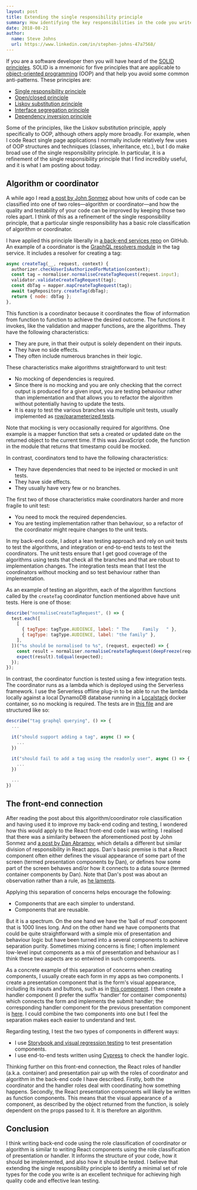 ```yaml
---
layout: post
title: Extending the single responsibility principle
summary: How identifying the key responsibilities in the code you write can lead to higher quality code.
date: 2018-08-21
author:
  name: Steve Johns
  url: https://www.linkedin.com/in/stephen-johns-47a7568/
---
```


If you are a software developer then you will have heard of the [SOLID principles](https://en.wikipedia.org/wiki/SOLID). SOLID is a mnemonic for five principles that are applicable to [object-oriented programming](https://en.wikipedia.org/wiki/Object-oriented_programming) (OOP) and that help you avoid some common anti-patterns. These principles are:

- [Single responsibility principle](https://en.wikipedia.org/wiki/Single_responsibility_principle)
- [Open/closed principle](https://en.wikipedia.org/wiki/Open/closed_principle)
- [Liskov substitution principle](https://en.wikipedia.org/wiki/Liskov_substitution_principle)
- [Interface segregation principle](https://en.wikipedia.org/wiki/Interface_segregation_principle)
- [Dependency inversion principle](https://en.wikipedia.org/wiki/Dependency_inversion_principle)

Some of the principles, like the Liskov substitution principle, apply specifically to OOP, although others apply more broadly. For example, when I code React single page applications I normally include relatively few uses of OOP structures and techniques (classes, inheritance, etc.), but I do make broad use of the single responsibility principle. In particular, it is a refinement of the single responsibility principle that I find incredibly useful, and it is what I am posting about today.

## Algorithm or coordinator

A while ago I read [a post by John Sonmez](https://simpleprogrammer.com/there-are-only-two-roles-of-code/) about how units of code can be classified into one of two roles&#8212;algorithm or coordinator&#8212;and how the quality and testability of your code can be improved by keeping those two roles apart. I think of this as a refinement of the single responsibility principle, that a particular single responsibility has a basic role classification of algorithm or coordinator.

I have applied this principle liberally in [a back-end services repo](https://github.com/stevejay/artfullylondon-api) on GitHub. An example of a coordinator is the [GraphQL resolvers module](https://github.com/stevejay/artfullylondon-api/blob/master/tag-service/src/resolvers.js) in the tag service. It includes a resolver for creating a tag:

```js
async createTag(__, request, context) {
  authorizer.checkUserIsAuthorizedForMutation(context);
  const tag = normaliser.normaliseCreateTagRequest(request.input);
  validator.validateCreateTagRequest(tag);
  const dbTag = mapper.mapCreateTagRequest(tag);
  await tagRepository.createTag(dbTag);
  return { node: dbTag };
},
```

This function is a coordinator because it coordinates the flow of information from function to function to achieve the desired outcome. The functions it invokes, like the validation and mapper functions, are the algorithms. They have the following characteristics:

- They are pure, in that their output is solely dependent on their inputs.
- They have no side effects.
- They often include numerous branches in their logic.

These characteristics make algorithms straightforward to unit test:

- No mocking of dependencies is required.
- Since there is no mocking and you are only checking that the correct output is produced for a given input, you are testing behaviour rather than implementation and that allows you to refactor the algorithm without potentially having to update the tests.
- It is easy to test the various branches via multiple unit tests, usually implemented as [row/parameterized tests](https://www.rhyous.com/2015/05/07/row-tests-or-paramerterized-tests-nunit/).

Note that mocking is very occasionally required for algorithms. One example is a mapper function that sets a created or updated date on the returned object to the current time. If this was JavaScript code, the function in the module that returns that timestamp could be mocked.

In contrast, coordinators tend to have the following characteristics:

- They have dependencies that need to be injected or mocked in unit tests.
- They have side effects.
- They usually have very few or no branches.

The first two of those characteristics make coordinators harder and more fragile to unit test:

- You need to mock the required dependencies.
- You are testing implementation rather than behaviour, so a refactor of the coordinator might require changes to the unit tests.

In my back-end code, I adopt a lean testing approach and rely on unit tests to test the algorithms, and integration or end-to-end tests to test the coordinators. The unit tests ensure that I get good coverage of the algorithms using tests that check all the branches and that are robust to implementation changes. The integration tests mean that I test the coordinators without mocking and so test behaviour rather than implementation.

As an example of testing an algorithm, each of the algorithm functions called by the `createTag` coordinator function mentioned above have unit tests. Here is one of those:

```js
describe("normaliseCreateTagRequest", () => {
  test.each([
    [
      { tagType: tagType.AUDIENCE, label: " The     Family   " },
      { tagType: tagType.AUDIENCE, label: "the family" },
    ],
  ])("%s should be normalised to %s", (request, expected) => {
    const result = normaliser.normaliseCreateTagRequest(deepFreeze(request));
    expect(result).toEqual(expected);
  });
});
```

In contrast, the coordinator function is tested using a few integration tests. The coordinator runs as a lambda which is deployed using the Serverless framework. I use the Serverless offline plug-in to be able to run the lambda locally against a local DynamoDB database running in a [Localstack](https://github.com/localstack/localstack) docker container, so no mocking is required. The tests are in [this file](https://github.com/stevejay/artfullylondon-api/blob/master/tag-service/tests/integration/tag-graphql-mutation.test.js) and are structured like so:

```js
describe("tag graphql querying", () => {
  ...

  it("should support adding a tag", async () => {
    ...
  })

  it("should fail to add a tag using the readonly user", async () => {
    ...
  })

  ...
})
```

## The front-end connection

After reading the post about this algorithm/coordinator role classification and having used it to improve my back-end coding and testing, I wondered how this would apply to the React front-end code I was writing. I realised that there was a similarity between the aforementioned post by John Sonmez and [a post by Dan Abramov](https://medium.com/@dan_abramov/smart-and-dumb-components-7ca2f9a7c7d0), which details a different but similar division of responsibility in React apps. Dan's basic premise is that a React component often either defines the visual appearance of some part of the screen (termed presentation components by Dan), or defines how some part of the screen behaves and/or how it connects to a data source (termed container components by Dan). Note that Dan's post was about an observation rather than a rule, as [he laments](https://twitter.com/dan_abramov/status/802569801906475008).

Applying this separation of concerns helps encourage the following:

- Components that are each simpler to understand.
- Components that are reusable.

But it is a spectrum. On the one hand we have the 'ball of mud' component that is 1000 lines long. And on the other hand we have components that could be quite straightforward with a simple mix of presentation and behaviour logic but have been turned into a several components to achieve separation purity. Sometimes mixing concerns is fine; I often implement low-level input components as a mix of presentation and behaviour as I think these two aspects are so entwined in such components.

As a concrete example of this separation of concerns when creating components, I usually create each form in my apps as two components. I create a presentation component that is the form's visual appearance, including its inputs and buttons, such as in [this component](https://github.com/stevejay/artfullylondon-web-admin/blob/master/src/modules/auth/components/login-form.jsx). I then create a handler component (I prefer the suffix 'handler' for container components) which connects the form and implements the submit handler; the corresponding handler component for the previous presentation component is [here](https://github.com/stevejay/artfullylondon-web-admin/blob/master/src/modules/auth/components/login-form-handler.jsx). I could combine the two components into one but I feel the separation makes each easier to understand and test.

Regarding testing, I test the two types of components in different ways:

- I use [Storybook and visual regression testing](/blog/posts/2018/08/19/adding-visual-regression-testing-to-a-react-app) to test presentation components.
- I use end-to-end tests written using [Cypress](https://www.cypress.io/) to check the handler logic.

Thinking further on this front-end connection, the React roles of handler (a.k.a. container) and presentation pair up with the roles of coordinator and algorithm in the back-end code I have described. Firstly, both the coordinator and the handler roles deal with coordinating how something happens. Secondly, the React presentation components will likely be written as function components. This means that the visual appearance of a component, as described by the object returned from the function, is solely dependent on the props passed to it. It is therefore an algorithm.

## Conclusion

I think writing back-end code using the role classification of coordinator or algorithm is similar to writing React components using the role classification of presentation or handler. It informs the structure of your code, how it should be implemented, and also how it should be tested. I believe that extending the single responsibility principle to identify a minimal set of role types for the code you write is an excellent technique for achieving high quality code and effective lean testing.

